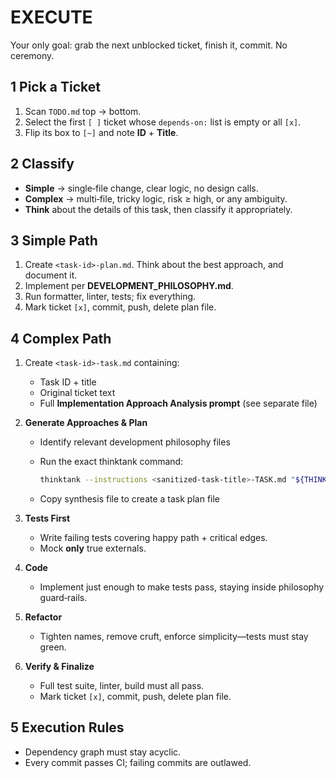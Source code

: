 # EXECUTE

Your only goal: grab the next unblocked ticket, finish it, commit. No ceremony.

## 1 Pick a Ticket
1. Scan `TODO.md` top → bottom.
2. Select the first `[ ]` ticket whose `depends‑on:` list is empty or all `[x]`.
3. Flip its box to `[~]` and note **ID** + **Title**.
## 2 Classify
- **Simple** → single‑file change, clear logic, no design calls.
- **Complex** → multi‑file, tricky logic, risk ≥ high, or any ambiguity.
- **Think** about the details of this task, then classify it appropriately.
## 3 Simple Path
1. Create `<task‑id>-plan.md`. Think about the best approach, and document it.
3. Implement per **DEVELOPMENT_PHILOSOPHY.md**.
4. Run formatter, linter, tests; fix everything.
5. Mark ticket `[x]`, commit, push, delete plan file.
## 4 Complex Path
1. Create `<task‑id>-task.md` containing:
   - Task ID + title
   - Original ticket text
   - Full **Implementation Approach Analysis prompt** (see separate file)

2. **Generate Approaches & Plan**
   - Identify relevant development philosophy files
   - Run the exact thinktank command:

     ```bash
     thinktank --instructions <sanitized-task-title>-TASK.md "${THINKTANK_ALL_MODELS[@]}" "${THINKTANK_SYNTHESIS_MODEL[@]}" $(find_philosophy_files) $(find_glance_files) [top-ten-other-relevant-files]
     ```
   - Copy synthesis file to create a task plan file

3. **Tests First**
   - Write failing tests covering happy path + critical edges.
   - Mock **only** true externals.

4. **Code**
   - Implement just enough to make tests pass, staying inside philosophy guard‑rails.

5. **Refactor**
   - Tighten names, remove cruft, enforce simplicity—tests must stay green.

6. **Verify & Finalize**
   - Full test suite, linter, build must all pass.
   - Mark ticket `[x]`, commit, push, delete plan file.
## 5 Execution Rules
- Dependency graph must stay acyclic.
- Every commit passes CI; failing commits are outlawed.

